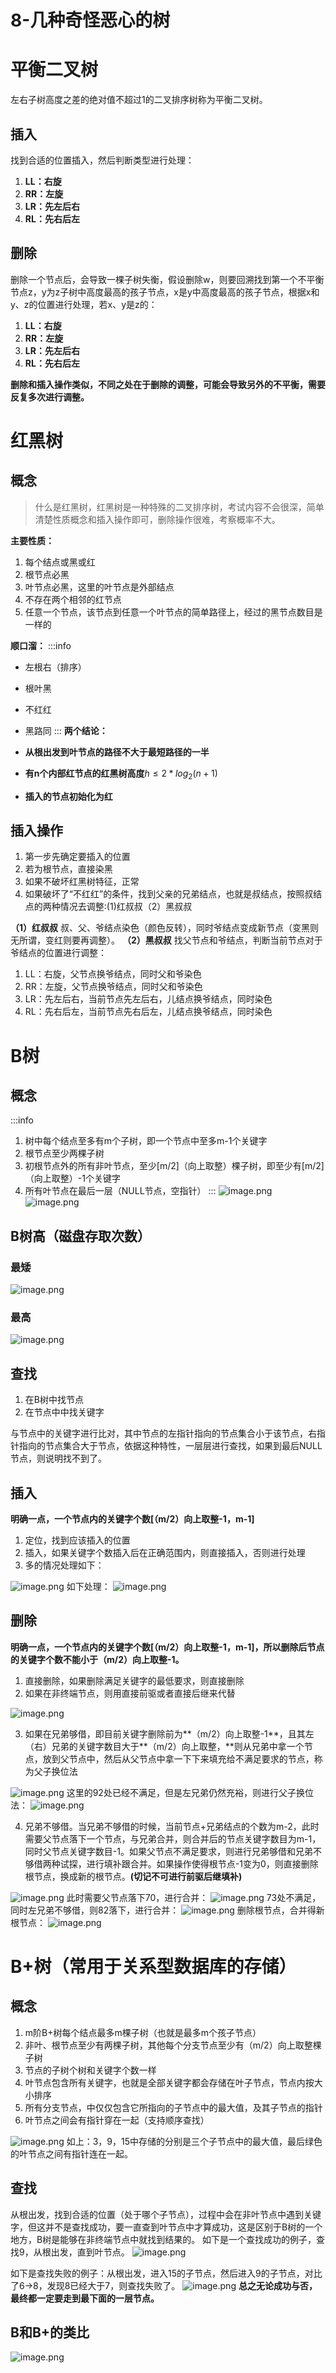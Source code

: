 # 8-几种奇怪恶心的树
# 平衡二叉树
左右子树高度之差的绝对值不超过1的二叉排序树称为平衡二叉树。
## 插入
找到合适的位置插入，然后判断类型进行处理：

1. **LL：右旋**
2. **RR：左旋**
3. **LR：先左后右**
4. **RL：先右后左**
## 删除
删除一个节点后，会导致一棵子树失衡，假设删除w，则要回溯找到第一个不平衡节点z，y为z子树中高度最高的孩子节点，x是y中高度最高的孩子节点，根据x和y、z的位置进行处理，若x、y是z的：

1. **LL：右旋**
2. **RR：左旋**
3. **LR：先左后右**
4. **RL：先右后左**

**删除和插入操作类似，不同之处在于删除的调整，可能会导致另外的不平衡，需要反复多次进行调整。**
# 红黑树
## 概念
> 什么是红黑树，红黑树是一种特殊的二叉排序树，考试内容不会很深，简单清楚性质概念和插入操作即可，删除操作很难，考察概率不大。

**主要性质：**

1. 每个结点或黑或红
2. 根节点必黑
3. 叶节点必黑，这里的叶节点是外部结点
4. 不存在两个相邻的红节点
5. 任意一个节点，该节点到任意一个叶节点的简单路径上，经过的黑节点数目是一样的

**顺口溜：**
:::info

- 左根右（排序）
- 根叶黑
- 不红红
- 黑路同
:::
**两个结论：**

- **从根出发到叶节点的路径不大于最短路径的一半**
- **有n个内部红节点的红黑树高度**$h \le 2*log_{2}{(n+1)}$
- **插入的节点初始化为红**
## 插入操作

1. 第一步先确定要插入的位置
2. 若为根节点，直接染黑
3. 如果不破坏红黑树特征，正常
4. 如果破坏了“不红红”的条件，找到父亲的兄弟结点，也就是叔结点，按照叔结点的两种情况去调整:(1)红叔叔（2）黑叔叔

**（1）红叔叔**
叔、父、爷结点染色（颜色反转），同时爷结点变成新节点（变黑则无所谓，变红则要再调整）。
**（2）黑叔叔**
找父节点和爷结点，判断当前节点对于爷结点的位置进行调整：

1. LL：右旋，父节点换爷结点，同时父和爷染色
2. RR：左旋，父节点换爷结点，同时父和爷染色
3. LR：先左后右，当前节点先左后右，儿结点换爷结点，同时染色
4. RL：先右后左，当前节点先右后左，儿结点换爷结点，同时染色

# B树
## 概念
:::info

1. 树中每个结点至多有m个子树，即一个节点中至多m-1个关键字
2. 根节点至少两棵子树
3. 初根节点外的所有非叶节点，至少[m/2]（向上取整）棵子树，即至少有[m/2]（向上取整）-1个关键字
4. 所有叶节点在最后一层（NULL节点，空指针）
:::
![image.png](https://github.com/Rachel1771/picx-images-hosting/raw/master/20241227/image-(46).8ojrl9l71w.webp)
![image.png](https://github.com/Rachel1771/picx-images-hosting/raw/master/20241227/image-(47).1e8oa7tm28.webp)
## B树高（磁盘存取次数）
### 最矮
![image.png](https://github.com/Rachel1771/picx-images-hosting/raw/master/20241227/image-(48).2vetbyxqss.webp)
### 最高
![image.png](https://github.com/Rachel1771/picx-images-hosting/raw/master/20241227/image-(49).2yyf9oqtig.webp)


## 查找

1. 在B树中找节点
2. 在节点中中找关键字

与节点中的关键字进行比对，其中节点的左指针指向的节点集合小于该节点，右指针指向的节点集合大于节点，依据这种特性，一层层进行查找，如果到最后NULL节点，则说明找不到了。

## 插入
**明确一点，一个节点内的关键字个数[（m/2）向上取整-1，m-1]**

1. 定位，找到应该插入的位置
2. 插入，如果关键字个数插入后在正确范围内，则直接插入，否则进行处理
3. 多的情况处理如下：

![image.png](https://github.com/Rachel1771/picx-images-hosting/raw/master/20241227/image-(50).eskx1sjfo.webp)
如下处理：
![image.png](https://github.com/Rachel1771/picx-images-hosting/raw/master/20241227/image-(51).b8yzbzgpv.webp)

## 删除
**明确一点，一个节点内的关键字个数[（m/2）向上取整-1，m-1]，所以删除后节点的关键字个数不能小于（m/2）向上取整-1。**

1. 直接删除，如果删除满足关键字的最低要求，则直接删除
2.  如果在非终端节点，则用直接前驱或者直接后继来代替

![image.png](https://github.com/Rachel1771/picx-images-hosting/raw/master/20241227/image-(52).3yeimuv97l.webp)

3. 如果在兄弟够借，即目前关键字删除前为**（m/2）向上取整-1**，且其左（右）兄弟的关键字数目大于**（m/2）向上取整，**则从兄弟中拿一个节点，放到父节点中，然后从父节点中拿一下下来填充给不满足要求的节点，称为父子换位法

![image.png](https://github.com/Rachel1771/picx-images-hosting/raw/master/20241227/image-(53).8dwxs47nfj.webp)
这里的92处已经不满足，但是左兄弟仍然充裕，则进行父子换位法：
![image.png](https://github.com/Rachel1771/picx-images-hosting/raw/master/20241227/image-(54).2dorndy1r2.webp)

4. 兄弟不够借。当兄弟不够借的时候，当前节点+兄弟结点的个数为m-2，此时需要父节点落下一个节点，与兄弟合并，则合并后的节点关键字数目为m-1，同时父节点关键字数目-1。如果父节点不满足要求，则进行兄弟够借和兄弟不够借两种试探，进行填补跟合并。如果操作使得根节点-1变为0，则直接删除根节点，换成新的根节点。**(切记不可进行前驱后继填补)**

![image.png](https://github.com/Rachel1771/picx-images-hosting/raw/master/20241227/image-(55).5xapd70rj1.webp)
此时需要父节点落下70，进行合并：
![image.png](https://github.com/Rachel1771/picx-images-hosting/raw/master/20241227/image-(56).86tpwolhzu.webp)
73处不满足，同时左兄弟不够借，则82落下，进行合并：
![image.png](https://github.com/Rachel1771/picx-images-hosting/raw/master/20241227/image-(57).3gogy9tvmg.webp)
删除根节点，合并得新根节点：
![image.png](https://github.com/Rachel1771/picx-images-hosting/raw/master/20241227/image-(58).5mnvk1ljdi.webp)

# B+树（常用于关系型数据库的存储）
## 概念

1. m阶B+树每个结点最多m棵子树（也就是最多m个孩子节点）
2. 非叶、根节点至少有两棵子树，其他每个分支节点至少有（m/2）向上取整棵子树
3. 节点的子树个树和关键字个数一样
4. 叶节点包含所有关键字，也就是全部关键字都会存储在叶子节点，节点内按大小排序
5. 所有分支节点，中仅仅包含它所指向的子节点中的最大值，及其子节点的指针
6. 叶节点之间会有指针穿在一起（支持顺序查找）

![image.png](https://github.com/Rachel1771/picx-images-hosting/raw/master/20241227/image-(59).5xapd70ris.webp)
如上：3，9，15中存储的分别是三个子节点中的最大值，最后绿色的叶节点之间有指针连在一起。

## 查找
从根出发，找到合适的位置（处于哪个子节点），过程中会在非叶节点中遇到关键字，但这并不是查找成功，要一直查到叶节点中才算成功，这是区别于B树的一个地方，B树是能够在非终端节点中就找到结果的。
如下是一个查找成功的例子，查找9，从根出发，直到叶节点。
![image.png](https://github.com/Rachel1771/picx-images-hosting/raw/master/20241227/image-(60).45r3wdb9t.webp)

如下是查找失败的例子：从根出发，进入15的子节点，然后进入9的子节点，对比了6->8，发现8已经大于7，则查找失败了。
![image.png](https://github.com/Rachel1771/picx-images-hosting/raw/master/20241227/image-(61).6t76snafym.webp)
**总之无论成功与否，最终都一定要走到最下面的一层节点。**
## B和B+的类比
![image.png](https://github.com/Rachel1771/picx-images-hosting/raw/master/20241227/image-(62).51e7xqr32k.webp)

